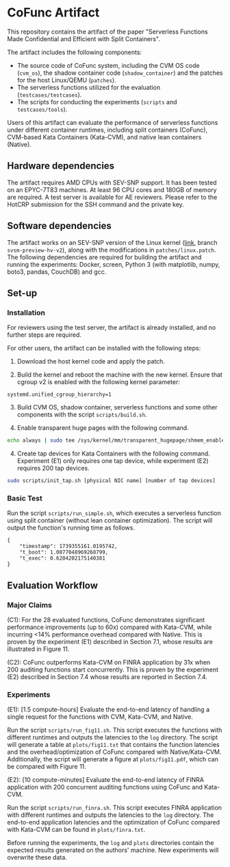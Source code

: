# CoFunc Artifact

This repository contains the artifact of the paper "Serverless Functions Made Confidential and Efficient with Split Containers".

The artifact includes the following components:
* The source code of CoFunc system, including the CVM OS code (`cvm_os`), the shadow container code (`shadow_container`) and the patches for the host Linux/QEMU (`patches`).
* The serverless functions utilized for the evaluation (`testcases/testcases`).
* The scripts for conducting the experiments (`scripts` and `testcases/tools`).

Users of this artifact can evaluate the performance of serverless functions under different container runtimes,
including split containers (CoFunc), CVM-based Kata Containers (Kata-CVM), and native lean containers (Native).

## Hardware dependencies

The artifact requires AMD CPUs with SEV-SNP support.
It has been tested on an EPYC-7T83 machines.
At least 96 CPU cores and 180GB of memory are required.
A test server is available for AE reviewers.
Please refer to the HotCRP submission for the SSH command and the private key.

## Software dependencies

The artifact works on an SEV-SNP version of the Linux kernel ([link](https://github.com/AMDESE/linux.git), branch `svsm-preview-hv-v2`), along with the modifications in `patches/linux.patch`.
The following dependencies are required for building the artifact and running the experiments: Docker, screen, Python 3 (with matplotlib, numpy, boto3, pandas, CouchDB) and gcc.

## Set-up

### Installation

For reviewers using the test server, the artifact is already installed, and no further steps are required.

For other users, the artifact can be installed with the following steps:

1. Download the host kernel code and apply the patch.

2. Build the kernel and reboot the machine with the new kernel. Ensure that cgroup v2 is enabled with the following kernel parameter:

```
systemd.unified_cgroup_hierarchy=1
```

3. Build CVM OS, shadow container, serverless functions and some other components with the script `scripts/build.sh`.

4. Enable transparent huge pages with the following command.

```Bash
echo always | sudo tee /sys/kernel/mm/transparent_hugepage/shmem_enabled
```

4. Create tap devices for Kata Containers with the following command. Experiment (E1) only requires one tap device, while experiment (E2) requires 200 tap devices.

```Bash
sudo scripts/init_tap.sh [physical NIC name] [number of tap devices]
```

<!-- 5. Fill the configuration file `config.json` with the IP of the host machine (`host_ip` field) and a static IP in your local network for Kata-CVM containers (`cntr_ip` field). -->

### Basic Test

Run the script `scripts/run_simple.sh`, which executes a serverless function using split container (without lean container optimization).
The script will output the function's running time as follows.

```
{
    "timestamp": 1739355161.0195742,
    "t_boot": 1.0877048969268799,
    "t_exec": 0.6204202175140381
}
```

## Evaluation Workflow

### Major Claims

(C1): For the 28 evaluated functions, CoFunc demonstrates significant performance improvements (up to 60x) compared with Kata-CVM, while incurring <14% performance overhead compared with Native. This is proven by the experiment (E1) described in Section 7.1, whose results are illustrated in Figure 11.

(C2): CoFunc outperforms Kata-CVM on FINRA application by 31x when 200 auditing functions start concurrently. This is proven by the experiment (E2) described in Section 7.4 whose results are reported in Section 7.4.

### Experiments

(E1): [1.5 compute-hours] Evaluate the end-to-end latency of handling a single request for the functions with CVM, Kata-CVM, and Native.

Run the script `scripts/run_fig11.sh`. This script executes the functions with different runtimes and outputs the latencies to the `log` directory. The script will generate a table at `plots/fig11.txt` that contains the function latencies and the overhead/optimization of CoFunc compared with Native/Kata-CVM. Additionally, the script will generate a figure at `plots/fig11.pdf`, which can be compared with Figure 11.

(E2): [10 compute-minutes] Evaluate the end-to-end latency of FINRA application with 200 concurrent auditing functions using CoFunc and Kata-CVM.

Run the script `scripts/run_finra.sh`. This script executes FINRA application with different runtimes and outputs the latencies to the `log` directory. The end-to-end application latencies and the optimization of CoFunc compared with Kata-CVM can be found in `plots/finra.txt`.

Before running the experiments, the `log` and `plots` directories contain the expected results generated on the authors' machine. New experiments will overwrite these data.
